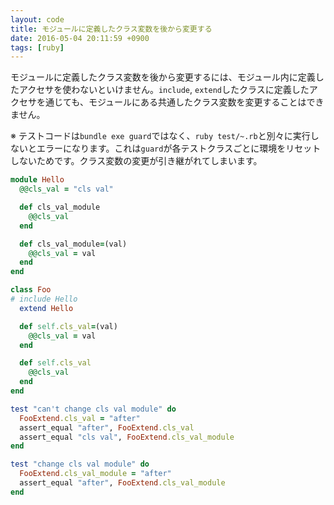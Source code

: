 ```yaml
---
layout: code
title: モジュールに定義したクラス変数を後から変更する
date: 2016-05-04 20:11:59 +0900
tags: [ruby]
---
```


モジュールに定義したクラス変数を後から変更するには、モジュール内に定義したアクセサを使わないといけません。`include`, `extend`したクラスに定義したアクセサを通じても、モジュールにある共通したクラス変数を変更することはできません。

※ テストコードは`bundle exe guard`ではなく、`ruby test/~.rb`と別々に実行しないとエラーになります。これは`guard`が各テストクラスごとに環境をリセットしないためです。クラス変数の変更が引き継がれてしまいます。

```ruby
module Hello
  @@cls_val = "cls val"

  def cls_val_module
    @@cls_val
  end

  def cls_val_module=(val)
    @@cls_val = val
  end
end

class Foo
# include Hello
  extend Hello

  def self.cls_val=(val)
    @@cls_val = val
  end

  def self.cls_val
    @@cls_val
  end
end
```

```ruby
test "can't change cls val module" do
  FooExtend.cls_val = "after"
  assert_equal "after", FooExtend.cls_val
  assert_equal "cls val", FooExtend.cls_val_module
end

test "change cls val module" do
  FooExtend.cls_val_module = "after"
  assert_equal "after", FooExtend.cls_val_module
end
```
